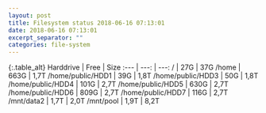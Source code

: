 ```yaml
---
layout: post
title: Filesystem status 2018-06-16 07:13:01
date: 2018-06-16 07:13:01
excerpt_separator: ""
categories: file-system
---
```

{:.table_alt}
Harddrive | Free | Size
:--- | ---: | ---:
/ | 27G | 37G
/home | 663G | 1,7T
/home/public/HDD1 | 39G | 1,8T
/home/public/HDD3 | 50G | 1,8T
/home/public/HDD4 | 101G | 2,7T
/home/public/HDD5 | 630G | 2,7T
/home/public/HDD6 | 809G | 2,7T
/home/public/HDD7 | 116G | 2,7T
/mnt/data2 | 1,7T | 2,0T
/mnt/pool | 1,9T | 8,2T
